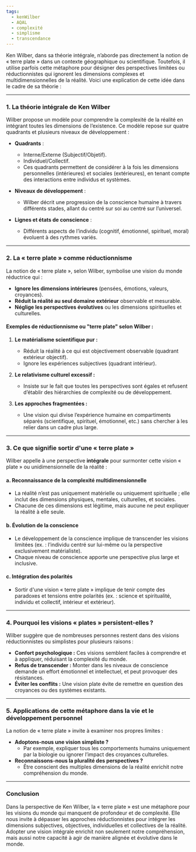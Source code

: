 ```yaml
---
tags:
  - kenWilber
  - AQAL
  - complexité
  - simplisme
  - transcendance
---
```

Ken Wilber, dans sa théorie intégrale, n’aborde pas directement la notion de « terre plate » dans un contexte géographique ou scientifique. Toutefois, il utilise parfois cette métaphore pour désigner des perspectives limitées ou réductionnistes qui ignorent les dimensions complexes et multidimensionnelles de la réalité. Voici une explication de cette idée dans le cadre de sa théorie :

---

### **1. La théorie intégrale de Ken Wilber**

Wilber propose un modèle pour comprendre la complexité de la réalité en intégrant toutes les dimensions de l’existence. Ce modèle repose sur quatre quadrants et plusieurs niveaux de développement :

- **Quadrants** :
    
    - Interne/Externe (Subjectif/Objetif).
    - Individuel/Collectif.
    - Ces quadrants permettent de considérer à la fois les dimensions personnelles (intérieures) et sociales (extérieures), en tenant compte des interactions entre individus et systèmes.
- **Niveaux de développement** :
    
    - Wilber décrit une progression de la conscience humaine à travers différents stades, allant du centré sur soi au centré sur l’universel.
- **Lignes et états de conscience** :
    
    - Différents aspects de l’individu (cognitif, émotionnel, spirituel, moral) évoluent à des rythmes variés.

---

### **2. La « terre plate » comme réductionnisme**

La notion de « terre plate », selon Wilber, symbolise une vision du monde réductrice qui :

- **Ignore les dimensions intérieures** (pensées, émotions, valeurs, croyances).
- **Réduit la réalité au seul domaine extérieur** observable et mesurable.
- **Néglige les perspectives évolutives** ou les dimensions spirituelles et culturelles.

#### **Exemples de réductionnisme ou "terre plate" selon Wilber** :

1. **Le matérialisme scientifique pur :**
    
    - Réduit la réalité à ce qui est objectivement observable (quadrant extérieur objectif).
    - Ignore les expériences subjectives (quadrant intérieur).
2. **Le relativisme culturel excessif :**
    
    - Insiste sur le fait que toutes les perspectives sont égales et refusent d’établir des hiérarchies de complexité ou de développement.
3. **Les approches fragmentées :**
    
    - Une vision qui divise l’expérience humaine en compartiments séparés (scientifique, spirituel, émotionnel, etc.) sans chercher à les relier dans un cadre plus large.

---

### **3. Ce que signifie sortir d'une « terre plate »**

Wilber appelle à une perspective **intégrale** pour surmonter cette vision « plate » ou unidimensionnelle de la réalité :

#### **a. Reconnaissance de la complexité multidimensionnelle**

- La réalité n’est pas uniquement matérielle ou uniquement spirituelle ; elle inclut des dimensions physiques, mentales, culturelles, et sociales.
- Chacune de ces dimensions est légitime, mais aucune ne peut expliquer la réalité à elle seule.

#### **b. Évolution de la conscience**

- Le développement de la conscience implique de transcender les visions limitées (ex. : l’individu centré sur lui-même ou la perspective exclusivement matérialiste).
- Chaque niveau de conscience apporte une perspective plus large et inclusive.

#### **c. Intégration des polarités**

- Sortir d'une vision « terre plate » implique de tenir compte des paradoxes et tensions entre polarités (ex. : science et spiritualité, individu et collectif, intérieur et extérieur).

---

### **4. Pourquoi les visions « plates » persistent-elles ?**

Wilber suggère que de nombreuses personnes restent dans des visions réductionnistes ou simplistes pour plusieurs raisons :

- **Confort psychologique :** Ces visions semblent faciles à comprendre et à appliquer, réduisant la complexité du monde.
- **Refus de transcender :** Monter dans les niveaux de conscience demande un effort émotionnel et intellectuel, et peut provoquer des résistances.
- **Éviter les conflits :** Une vision plate évite de remettre en question des croyances ou des systèmes existants.

---

### **5. Applications de cette métaphore dans la vie et le développement personnel**

La notion de « terre plate » invite à examiner nos propres limites :

- **Adoptons-nous une vision simpliste ?**
    - Par exemple, expliquer tous les comportements humains uniquement par la biologie ou ignorer l’impact des croyances culturelles.
- **Reconnaissons-nous la pluralité des perspectives ?**
    - Être conscient des multiples dimensions de la réalité enrichit notre compréhension du monde.

---

### **Conclusion**

Dans la perspective de Ken Wilber, la « terre plate » est une métaphore pour les visions du monde qui manquent de profondeur et de complexité. Elle nous invite à dépasser les approches réductionnistes pour intégrer les dimensions subjectives, objectives, individuelles et collectives de la réalité. Adopter une vision intégrale enrichit non seulement notre compréhension, mais aussi notre capacité à agir de manière alignée et évolutive dans le monde.